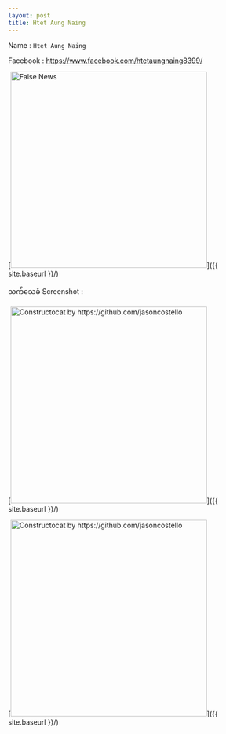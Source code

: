 ```yaml
---
layout: post
title: Htet Aung Naing
---
```

Name : ```Htet Aung Naing```
<!--more-->
Facebook : https://www.facebook.com/htetaungnaing8399/

[<img src="https://scontent-sin6-3.xx.fbcdn.net/v/t1.0-1/p240x240/104689225_1168280236869984_7351642938129544721_n.jpg?_nc_cat=110&ccb=3&_nc_sid=7206a8&_nc_ohc=k9w2fHst_V8AX_vuDpm&_nc_ht=scontent-sin6-3.xx&tp=6&oh=489bdaf183880995b7aff17870878e12&oe=605553B7" alt="False News" style="width: 400px;"/>]({{ site.baseurl }}/)


သက်သေခံ Screenshot :

[<img src="{{ site.baseurl }}/images/accessDenied.png" alt="Constructocat by https://github.com/jasoncostello" style="width: 400px;"/>]({{ site.baseurl }}/)


[<img src="{{ site.baseurl }}/images/accessDenied.png" alt="Constructocat by https://github.com/jasoncostello" style="width: 400px;"/>]({{ site.baseurl }}/)

